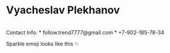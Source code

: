 # Vyacheslav Plekhanov
<br>
Contact Info:
* follow.trend7777@gmail.com
* +7-902-185-78-34
<br>

Sparkle emoji looks like this :sparkles:

